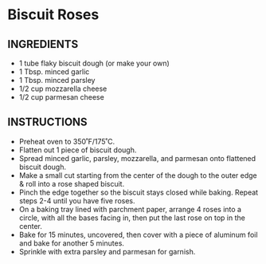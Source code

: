 # Biscuit Roses

## INGREDIENTS

- 1 tube flaky biscuit dough (or make your own)
- 1 Tbsp. minced garlic
- 1 Tbsp. minced parsley
- 1/2 cup mozzarella cheese
- 1/2 cup parmesan cheese

## INSTRUCTIONS

- Preheat oven to 350˚F/175˚C.
- Flatten out 1 piece of biscuit dough.
- Spread minced garlic, parsley, mozzarella, and parmesan onto flattened biscuit dough.
- Make a small cut starting from the center of the dough to the outer edge & roll into a rose shaped biscuit.
- Pinch the edge together so the biscuit stays closed while baking. Repeat steps 2-4 until you have five roses.
- On a baking tray lined with parchment paper, arrange 4 roses into a circle, with all the bases facing in, then put the last rose on top in the center.
- Bake for 15 minutes, uncovered, then cover with a piece of aluminum foil and bake for another 5 minutes.
- Sprinkle with extra parsley and parmesan for garnish.
